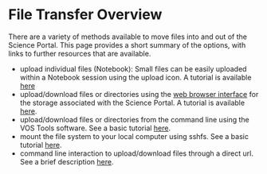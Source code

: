 # File Transfer Overview

There are a variety of methods available to move files into and out of
the Science Portal. This page provides a short summary of the options,
with links to further resources that are available.

-   upload individual files (Notebook): Small files can be easily
    uploaded within a Notebook session using the upload icon. A tutorial
    is available [here](science-containers/general/Notebook/transfer_file/)
-   upload/download files or directories using the [web browser
    interface](https://www.canfar.net/storage/arc/list/home) for the
    storage associated with the Science Portal. A tutorial is available
    [here](science-containers/general/General_tools/Using_webstorage/).
-   upload/download files or directories from the command line using the
    VOS Tools software. See a basic tutorial
    [here](science-containers/general/General_tools/Using_vostools/).
-   mount the file system to your local computer using sshfs. See a
    basic tutorial [here](https://www.opencadc.org/science-containers/general/General_tools/Using_sshfs/).
-   command line interaction to upload/download files through a direct
    url. See a brief description [here](science-containers/general/TipsTricks/Direct_url/).
